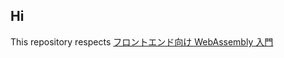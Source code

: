 ## Hi

This repository respects [フロントエンド向け WebAssembly 入門](https://bookplus.nikkei.com/atcl/catalog/23/12/01/01132/)
